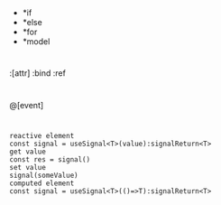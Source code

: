 #

- \*if
- \*else
- \*for
- \*model

#

:[attr]
:bind
:ref

#

@[event]

#

```
reactive element
const signal = useSignal<T>(value):signalReturn<T>
get value
const res = signal()
set value
signal(someValue)
computed element
const signal = useSignal<T>(()=>T):signalReturn<T>
```
